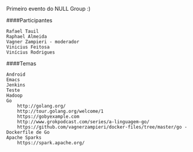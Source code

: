 Primeiro evento do NULL Group :)

####Participantes

    Rafael Tauil
    Raphael Almeida
    Vagner Zampieri - moderador
    Vinicius Feitosa
    Vinícius Rodrigues

####Temas

    Android
    Emacs
    Jenkins
    Teste
    Hadoop
    Go
        http://golang.org/
        http://tour.golang.org/welcome/1
        https://gobyexample.com
        http://www.grokpodcast.com/series/a-linguagem-go/
        https://github.com/vagnerzampieri/docker-files/tree/master/go - Dockerfile de Go
    Apache Sparks
        https://spark.apache.org/

